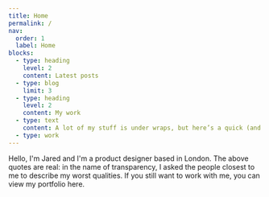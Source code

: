 ```yaml
---
title: Home
permalink: /
nav:
  order: 1
  label: Home
blocks:
  - type: heading
    level: 2
    content: Latest posts
  - type: blog
    limit: 3
  - type: heading
    level: 2
    content: My work
  - type: text
    content: A lot of my stuff is under wraps, but here’s a quick (and whitelabelled) look at what I’ve done.
  - type: work
---
```


Hello, I'm Jared and I'm a product designer based in London. The above quotes are real: in the name of transparency, I asked the people closest to me to describe my worst qualities.
If you still want to work with me, you can view my portfolio here.
